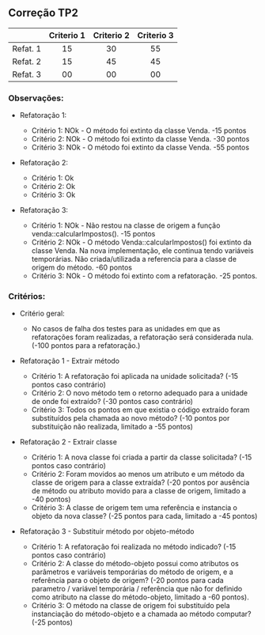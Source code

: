 Correção TP2
---

|           | Criterio 1 | Criterio 2 | Criterio 3 |
|:----------|:----------:|:----------:|:----------:|
|Refat.   1 |  15        | 30         | 55         |
|Refat.   2 |  15        | 45         | 45         |
|Refat.   3 |  00        | 00         | 00         |



### Observações: 
- Refatoração 1:   
  - Critério 1:  NOk - O método foi extinto da classe Venda. -15 pontos
  - Critério 2:  NOk - O método foi extinto da classe Venda. -30 pontos
  - Critério 3:  NOk - O método foi extinto da classe Venda. -55 pontos
  
- Refatoração 2:   
  - Critério 1:  Ok 
  - Critério 2:  Ok 
  - Critério 3:  Ok 
  
- Refatoração 3:   
  - Critério 1:  NOk - Não restou na classe de origem a função
    venda::calcularImpostos(). -15 pontos
  - Critério 2:  NOk - O método Venda::calcularImpostos() foi extinto da classe
    Venda. Na nova implementação, ele continua tendo variáveis temporárias. Não
    criada/utilizada a referencia para a classe de origem do método. -60 pontos
  - Critério 3:  NOk - O método foi extinto com a refatoração. -25 pontos.



### Critérios:  

- Critério geral: 
  - No casos de falha dos testes para as unidades em que as refatorações foram
    realizadas, a refatoração será considerada nula. (-100 pontos para a
    refatoração.)   

- Refatoração 1 - Extrair método
  - Critério 1: A refatoração foi aplicada na unidade solicitada? (-15 pontos
    caso contrário) 
  - Critério 2: O novo método tem o retorno adequado para a unidade de onde foi
    extraído? (-30 pontos caso contrário)
  - Critério 3: Todos os pontos em que existia o código extraído foram
    substituídos pela chamada ao novo método? (-10 pontos por substituição não
    realizada, limitado a -55 pontos)


- Refatoração 2 - Extrair classe
  - Critério 1: A nova classe foi criada a partir da classe solicitada? (-15
    pontos caso contrário)
  - Critério 2: Foram movidos ao menos um atributo e um método da classe de
    origem para a classe extraída? (-20 pontos por ausência de método ou
    atributo movido para a classe de origem, limitado a -40 pontos)
  - Critério 3: A classe de origem tem uma referência e instancia o objeto da
    nova classe?  (-25 pontos para cada, limitado a -45 pontos)

- Refatoração 3 - Substituir método por objeto-método
  - Critério 1: A refatoração foi realizada no método indicado? (-15 pontos caso
    contrário)
  - Critério 2: A classe do método-objeto possui como atributos os parâmetros e
    variáveis temporárias do método de origem, e a referência para o objeto de
    origem? (-20 pontos para cada parametro / variável temporária / referência
    que não for definido como atributo na classe do método-objeto, limitado a
    -60 pontos). 
  - Critério 3: O método na classe de origem foi substituído pela instanciação
    do método-objeto e a chamada ao método computar? (-25 pontos)
